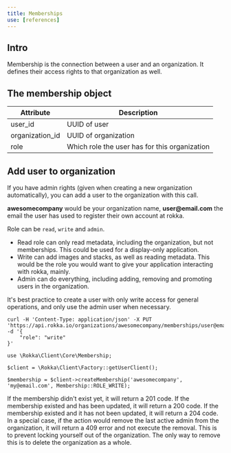 ```yaml
---
title: Memberships
use: [references]
---
```


## Intro

Membership is the connection between a user and an organization. It defines their access rights to that organization as well.

## The membership object

| Attribute | Description |
| -------------- | ------------- |
| user_id | UUID of user |
| organization_id | UUID of organization |
| role | Which role the user has for this organization |

## Add user to organization

If you have admin rights (given when creating a new organization automatically), you can add a user to the organization with this call.

__awesomecompany__ would be your organization name, __user@email.com__ the email the user has used to register their own account at rokka.

Role can be `read`, `write` and `admin`.

- Read role can only read metadata, including the organization, but not memberships. This could be used for a display-only application.
- Write can add images and stacks, as well as reading metadata. This would be the role you would want to give your application interacting with rokka, mainly.
- Admin can do everything, including adding, removing and promoting users in the organization.

It's best practice to create a user with only write access for general operations, and only use the admin user when necessary.

```language-bash
curl -H 'Content-Type: application/json' -X PUT 'https://api.rokka.io/organizations/awesomecompany/memberships/user@email.com' -d '{
    "role": "write"
}'
```

```language-php
use \Rokka\Client\Core\Membership;

$client = \Rokka\Client\Factory::getUserClient();

$membership = $client->createMembership('awesomecompany', 'my@email.com', Membership::ROLE_WRITE);
```

If the membership didn't exist yet, it will return a 201 code.
If the membership existed and has been updated, it will return a 200 code.
If the membership existed and it has not been updated, it will return a 204 code.
In a special case, if the action would remove the last active admin from the organization, it will return a 409 error and not execute the removal. This is to prevent locking yourself out of the organization. The only way to remove this is to delete the organization as a whole.

